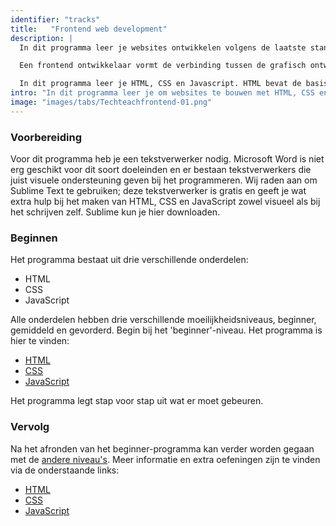 ```yaml
---
identifier: "tracks"
title:	 "Frontend web development"
description: |
  In dit programma leer je websites ontwikkelen volgens de laatste standaarden en trends op het gebied van web development.

  Een frontend ontwikkelaar vormt de verbinding tussen de grafisch ontwerper, die het ontwerp voor de website maakt, en de backend ontwikkelaar, die de logica inbouwt om de acties van gebruikers op je website af te handelen. Vandaag de dag is de rol van een frontend ontwikkelaar veelzijdig en creatief door alle verschillende apparaten waarmee gebruikers je applicatie bezoeken, zoals smartphones, tablets en 'gewone' browsers.

  In dit programma leer je HTML, CSS en Javascript. HTML bevat de basis bouwstenen voor een website, met CSS kun je HTML meer opmaak geven en JavaScript dient voor het interactief maken van je pagina, dynamisch inladen van nieuwe informatie en snel visuele feedback kunnen geven aan je gebruikers.
intro: "In dit programma leer je om websites te bouwen met HTML, CSS en JavaScript. Van ieder onderdeel zul je eerst een introductie krijgen daarna heb je de mogelijkheid om je verder te verdiepen in de verschillende onderdelen."
image: "images/tabs/Techteachfrontend-01.png"
---
```


### Voorbereiding
Voor dit programma heb je een tekstverwerker nodig. Microsoft Word is niet erg geschikt voor dit soort doeleinden en er bestaan tekstverwerkers die juist visuele ondersteuning geven bij het programmeren. Wij raden aan om Sublime Text te gebruiken; deze tekstverwerker is gratis en geeft je wat extra hulp bij het maken van HTML, CSS en JavaScript zowel visueel als bij het schrijven zelf. Sublime kun je hier downloaden.

### Beginnen
Het programma bestaat uit drie verschillende onderdelen:

* HTML
* CSS
* JavaScript

Alle onderdelen hebben drie verschillende moeilijkheidsniveaus, beginner, gemiddeld en gevorderd. Begin bij het 'beginner'-niveau. Het programma is hier te vinden:

* [HTML](http://www.htmldog.com/guides/html/beginner/)
* [CSS](http://www.htmldog.com/guides/css/beginner/)
* [JavaScript](http://www.htmldog.com/guides/javascript/beginner/)

Het programma legt stap voor stap uit wat er moet gebeuren.

### Vervolg
Na het afronden van het beginner-programma kan verder worden gegaan met de [andere niveau's](http://www.htmldog.com/guides/). Meer informatie en extra oefeningen zijn te vinden via de onderstaande links: 

* [HTML](https://developer.mozilla.org/en-US/docs/Learn/HTML/Introduction_to_HTML)
* [CSS](https://developer.mozilla.org/en-US/docs/Learn/CSS)
* [JavaScript](https://developer.mozilla.org/en-US/docs/Learn/JavaScript/First_steps/A_first_splash)